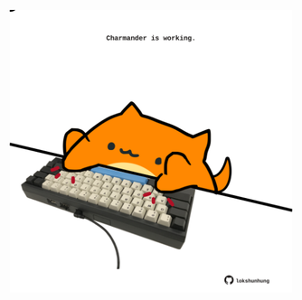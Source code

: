 <!-- built at 05/12/2023, 15:00:44 UTC -->
<p align="center">
  <img width="500" height="500" src="./ReadmeImage.svg">
</p>
